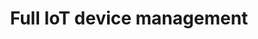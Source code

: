---
title: 'Full IoT device management'
slug: 'Lorem ipsum dolor sit amet, consectetur adipiscing elit. Nulla ultricies .'
---